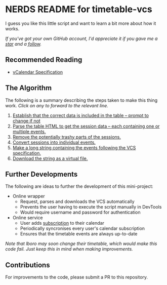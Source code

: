 # NERDS README for timetable-vcs
I guess you like this little script and want to learn a bit more about how it works.

_If you've got your own GitHub account, I'd appreciate it if you gave me a [star](https://github.com/james2mid/timetable-vcs) and a [follow](https://github.com/james2mid)._

## Recommended Reading
  * [vCalendar Specification](https://icalendar.org/RFC-Specifications/iCalendar-RFC-5545/)

## The Algorithm
The following is a summary describing the steps taken to make this thing work. _Click on any to forward to the relevant line._

1. [Establish that the correct data is included in the table – prompt to change if not](https://github.com/james2mid/timetable-vcs/blob/master/script.js#L58)
2. [Parse the table HTML to get the session data – each containing one or multiple events.](https://github.com/james2mid/timetable-vcs/blob/master/script.js#L69)
3. [Remove the potentially trashy parts of the sessions.](https://github.com/james2mid/timetable-vcs/blob/master/script.js#L114)
4. [Convert sessions into individual events.](https://github.com/james2mid/timetable-vcs/blob/master/script.js#L124)
5. [Make a long string containing the events following the VCS specification.](https://github.com/james2mid/timetable-vcs/blob/master/script.js#L156)
6. [Download the string as a virtual file.](https://github.com/james2mid/timetable-vcs/blob/master/script.js#L170)

## Further Developments
The following are ideas to further the development of this mini-project:

* Online wrapper
  * Request, parses and downloads the VCS automatically
  * Prevents the user having to execute the script manually in DevTools
  * Would require username and password for authentication
* Online service
  * User adds [subscription](https://en.wikipedia.org/wiki/CalDAV) to their calendar
  * Periodically syncronises every user's calendar subscription
  * Ensures that the timetable events are always up-to-date

_Note that lboro may soon change their timetable, which would make this code fail. Just keep this in mind when making improvements._

## Contributions
For improvements to the code, please submit a PR to this repository.
